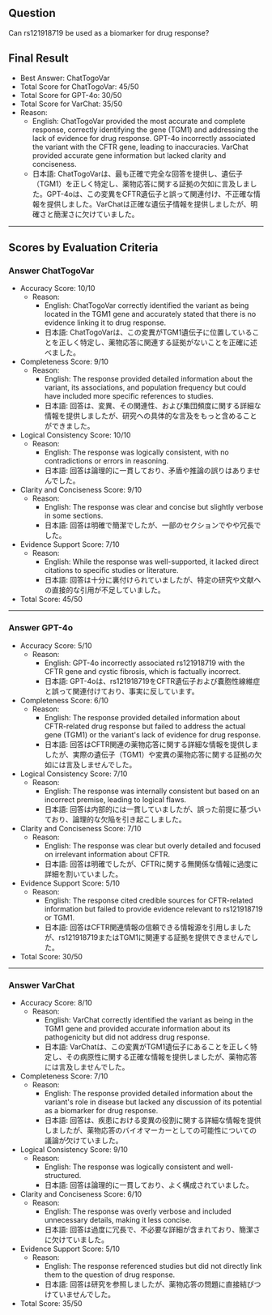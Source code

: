 ## Question

Can rs121918719 be used as a biomarker for drug response?

## Final Result

- Best Answer: ChatTogoVar
- Total Score for ChatTogoVar: 45/50
- Total Score for GPT-4o: 30/50
- Total Score for VarChat: 35/50
- Reason:
  - English: ChatTogoVar provided the most accurate and complete response, correctly identifying the gene (TGM1) and addressing the lack of evidence for drug response. GPT-4o incorrectly associated the variant with the CFTR gene, leading to inaccuracies. VarChat provided accurate gene information but lacked clarity and conciseness.
  - 日本語: ChatTogoVarは、最も正確で完全な回答を提供し、遺伝子（TGM1）を正しく特定し、薬物応答に関する証拠の欠如に言及しました。GPT-4oは、この変異をCFTR遺伝子と誤って関連付け、不正確な情報を提供しました。VarChatは正確な遺伝子情報を提供しましたが、明確さと簡潔さに欠けていました。

---

## Scores by Evaluation Criteria

### Answer ChatTogoVar
- Accuracy Score: 10/10
  - Reason: 
    - English: ChatTogoVar correctly identified the variant as being located in the TGM1 gene and accurately stated that there is no evidence linking it to drug response.
    - 日本語: ChatTogoVarは、この変異がTGM1遺伝子に位置していることを正しく特定し、薬物応答に関連する証拠がないことを正確に述べました。
- Completeness Score: 9/10
  - Reason: 
    - English: The response provided detailed information about the variant, its associations, and population frequency but could have included more specific references to studies.
    - 日本語: 回答は、変異、その関連性、および集団頻度に関する詳細な情報を提供しましたが、研究への具体的な言及をもっと含めることができました。
- Logical Consistency Score: 10/10
  - Reason: 
    - English: The response was logically consistent, with no contradictions or errors in reasoning.
    - 日本語: 回答は論理的に一貫しており、矛盾や推論の誤りはありませんでした。
- Clarity and Conciseness Score: 9/10
  - Reason: 
    - English: The response was clear and concise but slightly verbose in some sections.
    - 日本語: 回答は明確で簡潔でしたが、一部のセクションでやや冗長でした。
- Evidence Support Score: 7/10
  - Reason: 
    - English: While the response was well-supported, it lacked direct citations to specific studies or literature.
    - 日本語: 回答は十分に裏付けられていましたが、特定の研究や文献への直接的な引用が不足していました。
- Total Score: 45/50

---

### Answer GPT-4o
- Accuracy Score: 5/10
  - Reason: 
    - English: GPT-4o incorrectly associated rs121918719 with the CFTR gene and cystic fibrosis, which is factually incorrect.
    - 日本語: GPT-4oは、rs121918719をCFTR遺伝子および嚢胞性線維症と誤って関連付けており、事実に反しています。
- Completeness Score: 6/10
  - Reason: 
    - English: The response provided detailed information about CFTR-related drug response but failed to address the actual gene (TGM1) or the variant's lack of evidence for drug response.
    - 日本語: 回答はCFTR関連の薬物応答に関する詳細な情報を提供しましたが、実際の遺伝子（TGM1）や変異の薬物応答に関する証拠の欠如には言及しませんでした。
- Logical Consistency Score: 7/10
  - Reason: 
    - English: The response was internally consistent but based on an incorrect premise, leading to logical flaws.
    - 日本語: 回答は内部的には一貫していましたが、誤った前提に基づいており、論理的な欠陥を引き起こしました。
- Clarity and Conciseness Score: 7/10
  - Reason: 
    - English: The response was clear but overly detailed and focused on irrelevant information about CFTR.
    - 日本語: 回答は明確でしたが、CFTRに関する無関係な情報に過度に詳細を割いていました。
- Evidence Support Score: 5/10
  - Reason: 
    - English: The response cited credible sources for CFTR-related information but failed to provide evidence relevant to rs121918719 or TGM1.
    - 日本語: 回答はCFTR関連情報の信頼できる情報源を引用しましたが、rs121918719またはTGM1に関連する証拠を提供できませんでした。
- Total Score: 30/50

---

### Answer VarChat
- Accuracy Score: 8/10
  - Reason: 
    - English: VarChat correctly identified the variant as being in the TGM1 gene and provided accurate information about its pathogenicity but did not address drug response.
    - 日本語: VarChatは、この変異がTGM1遺伝子にあることを正しく特定し、その病原性に関する正確な情報を提供しましたが、薬物応答には言及しませんでした。
- Completeness Score: 7/10
  - Reason: 
    - English: The response provided detailed information about the variant's role in disease but lacked any discussion of its potential as a biomarker for drug response.
    - 日本語: 回答は、疾患における変異の役割に関する詳細な情報を提供しましたが、薬物応答のバイオマーカーとしての可能性についての議論が欠けていました。
- Logical Consistency Score: 9/10
  - Reason: 
    - English: The response was logically consistent and well-structured.
    - 日本語: 回答は論理的に一貫しており、よく構成されていました。
- Clarity and Conciseness Score: 6/10
  - Reason: 
    - English: The response was overly verbose and included unnecessary details, making it less concise.
    - 日本語: 回答は過度に冗長で、不必要な詳細が含まれており、簡潔さに欠けていました。
- Evidence Support Score: 5/10
  - Reason: 
    - English: The response referenced studies but did not directly link them to the question of drug response.
    - 日本語: 回答は研究を参照しましたが、薬物応答の問題に直接結びつけていませんでした。
- Total Score: 35/50
